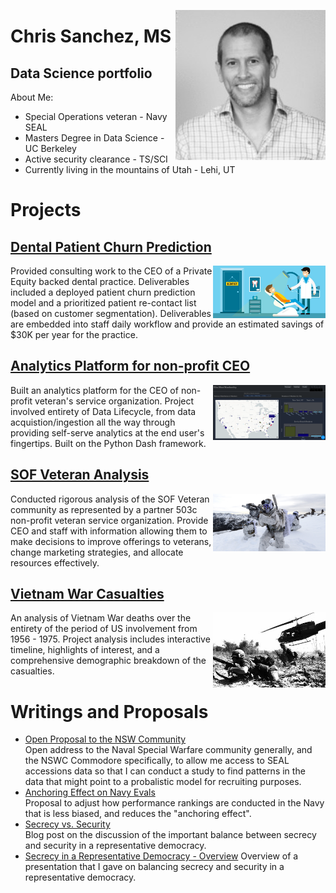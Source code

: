 <p align="right">
  <img align="right" src="/images/Profile_pic.jpg" width="240" title="Profile">
</p> 

# Chris Sanchez, MS
## Data Science portfolio

About Me:
- Special Operations veteran - Navy SEAL
- Masters Degree in Data Science - UC Berkeley
- Active security clearance - TS/SCI
- Currently living in the mountains of Utah - Lehi, UT


# Projects  

## [Dental Patient Churn Prediction](https://github.com/americanthinker/dentalproject)

<p align="right">
  <a href="https://github.com/americanthinker/dentalproject">
  <img align="right" border="0" src="/images/churn.png" width="180" title="Churn Prediction">
  </a>
</p>  
Provided consulting work to the CEO of a Private Equity backed dental practice.  Deliverables included a deployed patient churn prediction model and a prioritized patient re-contact list (based on customer segmentation). Deliverables are embedded into staff daily workflow and provide an estimated savings of $30K per year for the practice.  
<br/>

## [Analytics Platform for non-profit CEO](https://github.com/americanthinker/dash-app-ceo-dashboard/blob/master/README.md) 

<p align="right">
  <a href="https://github.com/americanthinker/dash-app-ceo-dashboard/blob/master/README.md">
  <img align="right" border="0" src="/images/membership.png" width="180" title="Analytics Platform">
  </a>
</p>  
Built an analytics platform for the CEO of non-profit veteran's service organization.  Project involved entirety of Data Lifecycle, from data acquistion/ingestion all the way through providing self-serve analytics at the end user's fingertips.  Built on the Python Dash framework. 
<br/>

## [SOF Veteran Analysis](https://github.com/americanthinker/SOF_Veteran_Analysis/blob/master/README.md)

<p align="right">
  <a href="https://github.com/americanthinker/SOF_Veteran_Analysis/blob/master/README.md">
  <img align="right" border="0" src="/images/NavySEALs.png" width="180" title="SOF">
  </a>
</p>
Conducted rigorous analysis of the SOF Veteran community as represented by a partner 503c non-profit veteran service organization. Provide CEO and staff with information allowing them to make decisions to improve offerings to veterans, change marketing strategies, and allocate resources effectively.  
<br />

## [Vietnam War Casualties](https://americanthinker.github.io/vietnam_war_project.github.io/#/start-slide)
<p align="right">
  <a href="https://americanthinker.github.io/vietnam_war_project.github.io/#/start-slide">
  <img align="right" src="/images/ia_drang.png" height="120" width="180" title="Ia Drang">
  </a>
</p>  

An analysis of Vietnam War deaths over the entirety of the period of US involvement from 1956 - 1975.  Project analysis includes interactive timeline, highlights of interest, and a comprehensive demographic breakdown of the casualties. 
<br />



# Writings and Proposals
- [Open Proposal to the NSW Community](https://drive.google.com/file/d/1Cq8HJYmnpNkTJRJ8PsgGOQFXk00aw1pO/view?usp=sharing)  
Open address to the Naval Special Warfare community generally, and the NSWC Commodore specifically, to allow me access to SEAL accessions data so that I can conduct a study to find patterns in the data that might point to a probalistic model for recruiting purposes. 
- [Anchoring Effect on Navy Evals](https://drive.google.com/file/d/1KCpFlz9bISbxwB9HvU66mFRFxbZaJbHL/view?usp=sharing)  
Proposal to adjust how performance rankings are conducted in the Navy that is less biased, and reduces the "anchoring effect".
- [Secrecy vs. Security](https://github.com/americanthinker/americanthinker.github.io/blob/master/writings/Secrecy-vs-Security.md)  
Blog post on the discussion of the important balance between secrecy and security in a representative democracy.
- [Secrecy in a Representative Democracy - Overview](https://drive.google.com/file/d/1MDuJe5MJBqpp_GGpc-dvwEOo7ugAIl6K/view?usp=sharing)
Overview of a presentation that I gave on balancing secrecy and security in a representative democracy.

<br />
<br />
<br />

